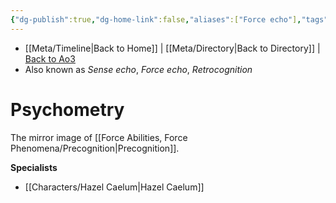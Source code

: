 ```yaml
---
{"dg-publish":true,"dg-home-link":false,"aliases":["Force echo"],"tags":["light dark universal","offense defense utility","control sense alter","forcepower"],"permalink":"/force-abilities-force-phenomena/psychometry/","dgHomeLink":false,"dgPassFrontmatter":true}
---
```


- [[Meta/Timeline\|Back to Home]] | [[Meta/Directory\|Back to Directory]] | [Back to Ao3](https://archiveofourown.org/works/19334440/chapters/45992584)
- Also known as *Sense echo*, *Force echo*, *Retrocognition*

# Psychometry
The mirror image of [[Force Abilities, Force Phenomena/Precognition\|Precognition]]. 

**Specialists**
- [[Characters/Hazel Caelum\|Hazel Caelum]]